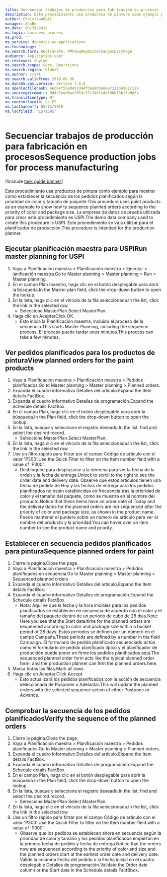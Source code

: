 ```yaml
---
title: Secuenciar trabajos de producción para fabricación en procesos
description: Este procedimiento usa productos de pintura como ejemplo para mostrar cómo establecer la secuencia de los pedidos planificados según la prioridad de color y tamaño de paquete.
author: ChristianRytt
manager: AnnBe
ms.date: 08/29/2018
ms.topic: business-process
ms.prod: ''
ms.service: dynamics-ax-applications
ms.technology: ''
ms.search.form: ReqTransPo, PMFSeqReqRouteChangesListPage
audience: Application User
ms.reviewer: shylaw
ms.search.scope: Core, Operations
ms.search.region: Global
ms.author: crytt
ms.search.validFrom: 2016-06-30
ms.dyn365.ops.version: Version 7.0.0
ms.openlocfilehash: 4e064f55ed451d44f58e60ba0aa722166981c129
ms.sourcegitcommit: 9d4c7edd0ae2053c37c7d81cdd180b16bf3a9d3b
ms.translationtype: HT
ms.contentlocale: es-ES
ms.lasthandoff: 05/15/2019
ms.locfileid: "1571505"
---
```

# <a name="sequence-production-jobs-for-process-manufacturing"></a><span data-ttu-id="ca288-103">Secuenciar trabajos de producción para fabricación en procesos</span><span class="sxs-lookup"><span data-stu-id="ca288-103">Sequence production jobs for process manufacturing</span></span>

[!include [task guide banner](../../includes/task-guide-banner.md)]

<span data-ttu-id="ca288-104">Este procedimiento usa productos de pintura como ejemplo para mostrar cómo establecer la secuencia de los pedidos planificados según la prioridad de color y tamaño de paquete.</span><span class="sxs-lookup"><span data-stu-id="ca288-104">This procedure uses paint products as an example to show how to sequence planned orders according to the priority of color and package size.</span></span> <span data-ttu-id="ca288-105">La empresa de datos de prueba utilizada para crear este procedimiento es USPI.</span><span class="sxs-lookup"><span data-stu-id="ca288-105">The demo data company used to create this procedure is USPI.</span></span> <span data-ttu-id="ca288-106">Este procedimiento se va a utilizar para el planificador de producción.</span><span class="sxs-lookup"><span data-stu-id="ca288-106">This procedure is intended for the production planner.</span></span>


## <a name="run-master-planning-for-uspi"></a><span data-ttu-id="ca288-107">Ejecutar planificación maestra para USPI</span><span class="sxs-lookup"><span data-stu-id="ca288-107">Run master planning for USPI</span></span>
1. <span data-ttu-id="ca288-108">Vaya a Planificación maestra > Planificación maestra > Ejecutar > lanificación maestra.</span><span class="sxs-lookup"><span data-stu-id="ca288-108">Go to Master planning > Master planning > Run > Master planning.</span></span>
2. <span data-ttu-id="ca288-109">En el campo Plan maestro, haga clic en el botón desplegable para abrir la búsqueda.</span><span class="sxs-lookup"><span data-stu-id="ca288-109">In the Master plan field, click the drop-down button to open the lookup.</span></span>
3. <span data-ttu-id="ca288-110">En la lista, haga clic en el vínculo de la fila seleccionada.</span><span class="sxs-lookup"><span data-stu-id="ca288-110">In the list, click the link in the selected row.</span></span>
    * <span data-ttu-id="ca288-111">Seleccione MasterPlan.</span><span class="sxs-lookup"><span data-stu-id="ca288-111">Select MasterPlan.</span></span>  
4. <span data-ttu-id="ca288-112">Haga clic en Aceptar</span><span class="sxs-lookup"><span data-stu-id="ca288-112">Click OK.</span></span>
    * <span data-ttu-id="ca288-113">Esto inicia la Planificación maestra, incluido el proceso de la secuencia.</span><span class="sxs-lookup"><span data-stu-id="ca288-113">This starts Master Planning, including the sequence process.</span></span> <span data-ttu-id="ca288-114">El proceso puede tardar unos minutos.</span><span class="sxs-lookup"><span data-stu-id="ca288-114">This process can take a few minutes.</span></span>  

## <a name="view-planned-orders-for-the-paint-products"></a><span data-ttu-id="ca288-115">Ver pedidos planificados para los productos de pintura</span><span class="sxs-lookup"><span data-stu-id="ca288-115">View planned orders for the paint products</span></span>
1. <span data-ttu-id="ca288-116">Vaya a Planificación maestra > Planificación maestra > Pedidos planificados.</span><span class="sxs-lookup"><span data-stu-id="ca288-116">Go to Master planning > Master planning > Planned orders.</span></span>
2. <span data-ttu-id="ca288-117">Expanda el cuadro informativo Detalles del artículo.</span><span class="sxs-lookup"><span data-stu-id="ca288-117">Expand the Item details FactBox.</span></span>
3. <span data-ttu-id="ca288-118">Expanda el cuadro informativo Detalles de programación.</span><span class="sxs-lookup"><span data-stu-id="ca288-118">Expand the Schedule details FactBox.</span></span>
4. <span data-ttu-id="ca288-119">En el campo Plan, haga clic en el botón desplegable para abrir la búsqueda.</span><span class="sxs-lookup"><span data-stu-id="ca288-119">In the Plan field, click the drop-down button to open the lookup.</span></span>
5. <span data-ttu-id="ca288-120">En la lista, busque y seleccione el registro deseado.</span><span class="sxs-lookup"><span data-stu-id="ca288-120">In the list, find and select the desired record.</span></span>
    * <span data-ttu-id="ca288-121">Seleccione MasterPlan.</span><span class="sxs-lookup"><span data-stu-id="ca288-121">Select MasterPlan.</span></span>  
6. <span data-ttu-id="ca288-122">En la lista, haga clic en el vínculo de la fila seleccionada.</span><span class="sxs-lookup"><span data-stu-id="ca288-122">In the list, click the link in the selected row.</span></span>
7. <span data-ttu-id="ca288-123">Use un filtro rápido para filtrar por el campo Código de artículo con el valor 'P300'.</span><span class="sxs-lookup"><span data-stu-id="ca288-123">Use the Quick Filter to filter on the Item number field with a value of 'P300'.</span></span>
    * <span data-ttu-id="ca288-124">Desbloquee para desplazarse a la derecha para ver la fecha de la orden y la fecha de entrega.</span><span class="sxs-lookup"><span data-stu-id="ca288-124">Unlock to scroll to the right to see the order date and delivery date.</span></span> <span data-ttu-id="ca288-125">Observe que estos artículos tienen una fecha de pedido de Hoy y las fechas de entrega para los pedidos planificados no están establecidas en frecuencia tras la prioridad de color y el tamaño del paquete, como se muestra en el nombre del producto.</span><span class="sxs-lookup"><span data-stu-id="ca288-125">Notice that these items have an order date of Today and the delivery dates for the planned orders are not sequenced after the priority of color and package size, as shown in the product name.</span></span> <span data-ttu-id="ca288-126">Puede mantener el puntero sobre un número de artículo para ver el nombre del producto y la prioridad.</span><span class="sxs-lookup"><span data-stu-id="ca288-126">You can hover over an item number to see the product name and priority.</span></span>  

## <a name="sequence-planned-orders-for-paint"></a><span data-ttu-id="ca288-127">Establecer en secuencia pedidos planificados para pintura</span><span class="sxs-lookup"><span data-stu-id="ca288-127">Sequence planned orders for paint</span></span>
1. <span data-ttu-id="ca288-128">Cierre la página.</span><span class="sxs-lookup"><span data-stu-id="ca288-128">Close the page.</span></span>
2. <span data-ttu-id="ca288-129">Vaya a Planificación maestra > Planificación maestra > Pedidos planificados en secuencia.</span><span class="sxs-lookup"><span data-stu-id="ca288-129">Go to Master planning > Master planning > Sequenced planned orders.</span></span>
3. <span data-ttu-id="ca288-130">Expanda el cuadro informativo Detalles del artículo.</span><span class="sxs-lookup"><span data-stu-id="ca288-130">Expand the Item details FactBox.</span></span>
4. <span data-ttu-id="ca288-131">Expanda el cuadro informativo Detalles de programación.</span><span class="sxs-lookup"><span data-stu-id="ca288-131">Expand the Schedule details FactBox.</span></span>
    * <span data-ttu-id="ca288-132">Nota: Aquí ve que la fecha y la hora iniciales para los pedidos planificados se establecen en secuencia de acuerdo con el color y el tamaño del paquete dentro de un período de cubo de 28 días.</span><span class="sxs-lookup"><span data-stu-id="ca288-132">Note: Here you see that the Start date/time for the planned orders are sequenced according to color and package size within a bucket period of 28 days.</span></span> <span data-ttu-id="ca288-133">Estos períodos se definen por un número en el campo Campaña.</span><span class="sxs-lookup"><span data-stu-id="ca288-133">These periods are defined by a number in the field Campaign.</span></span> <span data-ttu-id="ca288-134">El formulario de pedido planificado secuenciado actúa como el formulario de pedido planificado típico y el planificador de producción puede poner en firme los pedidos planificados aquí.</span><span class="sxs-lookup"><span data-stu-id="ca288-134">The sequenced planned order form acts like the typical planned order form, and the production planner can firm the planned orders here.</span></span>  
5. <span data-ttu-id="ca288-135">Marca todas las filas.</span><span class="sxs-lookup"><span data-stu-id="ca288-135">Mark all rows.</span></span>
6. <span data-ttu-id="ca288-136">Haga clic en Aceptar.</span><span class="sxs-lookup"><span data-stu-id="ca288-136">Click Accept.</span></span>
    * <span data-ttu-id="ca288-137">Esto actualizará los pedidos planificados con la acción de secuencia seleccionada de Posponer o Adelantar.</span><span class="sxs-lookup"><span data-stu-id="ca288-137">This will update the planned orders with the selected sequence action of either Postpone or Advance.</span></span>  

## <a name="verify-the-sequence-of-the-planned-orders"></a><span data-ttu-id="ca288-138">Comprobar la secuencia de los pedidos planificados</span><span class="sxs-lookup"><span data-stu-id="ca288-138">Verify the sequence of the planned orders</span></span>
1. <span data-ttu-id="ca288-139">Cierre la página.</span><span class="sxs-lookup"><span data-stu-id="ca288-139">Close the page.</span></span>
2. <span data-ttu-id="ca288-140">Vaya a Planificación maestra > Planificación maestra > Pedidos planificados.</span><span class="sxs-lookup"><span data-stu-id="ca288-140">Go to Master planning > Master planning > Planned orders.</span></span>
3. <span data-ttu-id="ca288-141">Expanda el cuadro informativo Detalles del artículo.</span><span class="sxs-lookup"><span data-stu-id="ca288-141">Expand the Item details FactBox.</span></span>
4. <span data-ttu-id="ca288-142">Expanda el cuadro informativo Detalles de programación.</span><span class="sxs-lookup"><span data-stu-id="ca288-142">Expand the Schedule details FactBox.</span></span>
5. <span data-ttu-id="ca288-143">En el campo Plan, haga clic en el botón desplegable para abrir la búsqueda.</span><span class="sxs-lookup"><span data-stu-id="ca288-143">In the Plan field, click the drop-down button to open the lookup.</span></span>
6. <span data-ttu-id="ca288-144">En la lista, busque y seleccione el registro deseado.</span><span class="sxs-lookup"><span data-stu-id="ca288-144">In the list, find and select the desired record.</span></span>
    * <span data-ttu-id="ca288-145">Seleccione MasterPlan.</span><span class="sxs-lookup"><span data-stu-id="ca288-145">Select MasterPlan.</span></span>  
7. <span data-ttu-id="ca288-146">En la lista, haga clic en el vínculo de la fila seleccionada.</span><span class="sxs-lookup"><span data-stu-id="ca288-146">In the list, click the link in the selected row.</span></span>
8. <span data-ttu-id="ca288-147">Use un filtro rápido para filtrar por el campo Código de artículo con el valor 'P300'.</span><span class="sxs-lookup"><span data-stu-id="ca288-147">Use the Quick Filter to filter on the Item number field with a value of 'P300'.</span></span>
    * <span data-ttu-id="ca288-148">Observe que los pedidos se establecen ahora en secuencia según la prioridad de color y tamaño y los pedidos planificados empiezan en la primera fecha de pedido y fecha de entrega.</span><span class="sxs-lookup"><span data-stu-id="ca288-148">Notice that the orders now are sequenced according to the priority of color and size and the planned orders start at the earliest order date and delivery date.</span></span> <span data-ttu-id="ca288-149">Valide la columna Fecha del pedido o la Fecha inicial en el cuadro desplegable Detalles de programación.</span><span class="sxs-lookup"><span data-stu-id="ca288-149">Validate the Order date column or the Start date in the Schedule details FactBbox.</span></span>  

